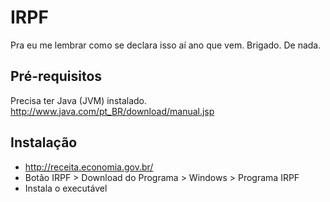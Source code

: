 # IRPF
Pra eu me lembrar como se declara isso aí ano que vem. Brigado. De nada.

## Pré-requisitos

Precisa ter Java (JVM) instalado.
http://www.java.com/pt_BR/download/manual.jsp

## Instalação

- http://receita.economia.gov.br/
- Botão IRPF > Download do Programa > Windows > Programa IRPF
- Instala o executável
